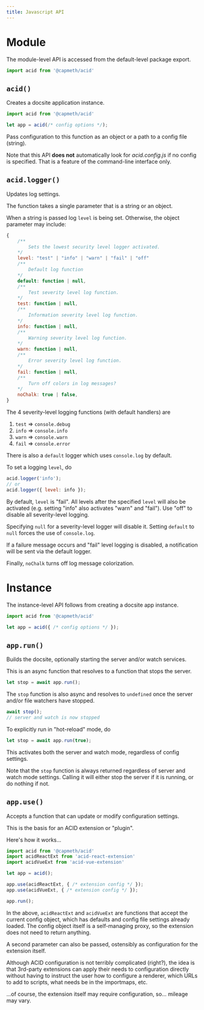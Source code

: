 ```yaml
---
title: Javascript API
---
```



# Module

The module-level API is accessed from the default-level package export.

```js
import acid from '@capmeth/acid'
```

## `acid()`

Creates a docsite application instance.

```js
import acid from '@capmeth/acid'

let app = acid(/* config options */);
```

Pass configuration to this function as an object or a path to a config file (string).

Note that this API **does not** automatically look for *acid.config.js* if no config is specified.  That is a feature of the command-line interface only.


## `acid.logger()`

Updates log settings.

The function takes a single parameter that is a string or an object.

When a string is passed log `level` is being set.  Otherwise, the object parameter may include:

```js
{
    /**
        Sets the lowest security level logger activated.
    */
    level: "test" | "info" | "warn" | "fail" | "off"
    /**
        Default log function
    */
    default: function | null,
    /**
        Test severity level log function.
    */
    test: function | null,
    /**
        Information severity level log function.
    */
    info: function | null,
    /**
        Warning severity level log function.
    */
    warn: function | null,
    /**
        Error severity level log function.
    */
    fail: function | null,
    /**
        Turn off colors in log messages?
    */
    noChalk: true | false,
}
```

The 4 severity-level logging functions (with default handlers) are

1. `test` => `console.debug`
2. `info` => `console.info`
3. `warn` => `console.warn`
4. `fail` => `console.error`

There is also a `default` logger which uses `console.log` by default.

To set a logging `level`, do

```js
acid.logger('info');
// or
acid.logger({ level: info });
```

By default, `level` is "fail".  All levels after the specified `level` will also be activated (e.g. setting "info" also activates "warn" and "fail").  Use "off" to disable all severity-level logging.

Specifying `null` for a severity-level logger will disable it.  Setting `default` to `null` forces the use of `console.log`.

If a failure message occurs and "fail" level logging is disabled, a notification will be sent via the default logger.

Finally, `noChalk` turns off log message colorization.


# Instance

The instance-level API follows from creating a docsite app instance.

```js
import acid from '@capmeth/acid'

let app = acid({ /* config options */ });
```

## `app.run()`

Builds the docsite, optionally starting the server and/or watch services.

This is an async function that resolves to a function that stops the server.

```js
let stop = await app.run();
```

The `stop` function is also async and resolves to `undefined` once the server and/or file watchers have stopped.

```js
await stop();
// server and watch is now stopped
```

To explicitly run in "hot-reload" mode, do

```js
let stop = await app.run(true);
```

This activates both the server and watch mode, regardless of config settings.

Note that the `stop` function is always returned regardless of server and watch mode settings.  Calling it will either stop the server if it is running, or do nothing if not.


## `app.use()`

Accepts a function that can update or modify configuration settings.

This is the basis for an ACID extension or "plugin".

Here's how it works...

```js
import acid from '@capmeth/acid'
import acidReactExt from 'acid-react-extension'
import acidVueExt from 'acid-vue-extension'

let app = acid();

app.use(acidReactExt, { /* extension config */ });
app.use(acidVueExt, { /* extension config */ });

app.run();
```

In the above, `acidReactExt` and `acidVueExt` are functions that accept the current config object, which has defaults and config file settings already loaded.  The config object itself is a self-managing proxy, so the extension does not need to return anything.

A second parameter can also be passed, ostensibly as configuration for the extension itself.

Although ACID configuration is not terribly complicated (right?), the idea is that 3rd-party extensions can apply their needs to configuration directly without having to instruct the user how to configure a renderer, which URLs to add to scripts, what needs be in the importmaps, etc.  

...of course, the extension itself may require configuration, so... mileage may vary.
